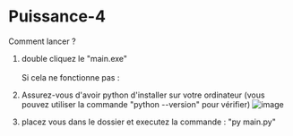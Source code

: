 # Puissance-4

Comment lancer ? 

1. double cliquez le "main.exe"
</br></br>Si cela ne fonctionne pas : 
  1. Assurez-vous d'avoir python d'installer sur votre ordinateur (vous pouvez utiliser la commande "python --version" pour vérifier)
  ![image](https://github.com/TitouanBertaux/Puissance-4/assets/129868891/92aad774-f8f0-4a35-a3ba-743781073aec)

  2. placez vous dans le dossier et executez la commande : "py main.py"
